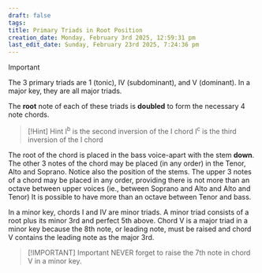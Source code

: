 ```yaml
---
draft: false
tags:
title: Primary Triads in Root Position
creation_date: Monday, February 3rd 2025, 12:59:31 pm
last_edit_date: Sunday, February 23rd 2025, 7:24:36 pm
---
```

> [!Important]
> The 3 primary triads are 1 (tonic), IV (subdominant), and V (dominant). In a major key, they are all major triads.

The **root** note of each of these triads is **doubled** to form the necessary 4 note chords.

> [!Hint] Hint
> I<sup>b</sup> is the second inversion of the I chord
> I<sup>c</sup> is the third inversion of the I chord

The root of the chord is placed in the bass voice-apart with the stem **down**. The other 3 notes of the chord may be placed (in any order) in the Tenor, Alto and Soprano. Notice also the position of the stems. The upper 3 notes of a chord may be placed in any order, providing there is not more than an octave between upper voices (ie., between Soprano and Alto and Alto and Tenor) It is possible to have more than an octave between Tenor and bass.

In a minor key, chords I and IV are minor triads. A minor triad consists of a root plus its minor 3rd and perfect 5th above. Chord V is a major triad in a minor key because the 8th note, or leading note, must be raised and chord V contains the leading note as the major 3rd.

> [!IMPORTANT] Important
> NEVER forget to raise the 7th note in chord V in a minor key.
